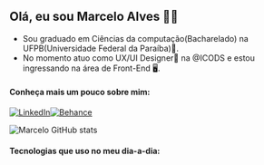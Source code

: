## Olá, eu sou Marcelo Alves 👋🏻

* Sou graduado em Ciências da computação(Bacharelado) na UFPB(Universidade Federal da Paraíba)🏫.
* No momento atuo como UX/UI Designer🎨 na @ICODS e estou ingressando na área de Front-End 🖥️.

#### Conheça mais um pouco sobre mim:
[![LinkedIn](https://img.shields.io/badge/LinkedIn-0077B5?style=for-the-badge&logo=linkedin&logoColor=white)](https://www.linkedin.com/in/marcelo-alves-gomes/)[![Behance](https://img.shields.io/badge/Behance-0054F7?style=for-the-badge&logo=behance&logoColor=white)](https://www.behance.net/marcelo_alves_gomes)


![Marcelo GitHub stats](https://github-readme-stats.vercel.app/api?username=marceloalves1997&show_icons=true&theme=outrun)

#### Tecnologias que uso no meu dia-a-dia:



